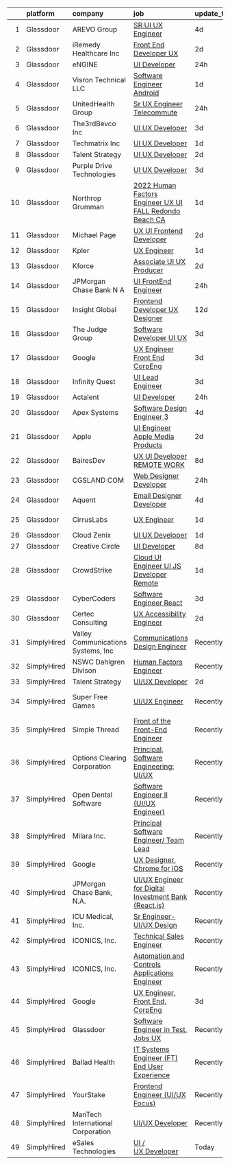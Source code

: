 

|    | platform    | company                            | job                                                                                                                                                                                                                                                                                                                                                                                                                                                                                                                                                                                                                                                                                                                                                                                                                                                                                                                                                                                                                                                                                                                                                                                                                                                                                                                                                                                                                                        | update_time   | location                  |
|---:|:------------|:-----------------------------------|:-------------------------------------------------------------------------------------------------------------------------------------------------------------------------------------------------------------------------------------------------------------------------------------------------------------------------------------------------------------------------------------------------------------------------------------------------------------------------------------------------------------------------------------------------------------------------------------------------------------------------------------------------------------------------------------------------------------------------------------------------------------------------------------------------------------------------------------------------------------------------------------------------------------------------------------------------------------------------------------------------------------------------------------------------------------------------------------------------------------------------------------------------------------------------------------------------------------------------------------------------------------------------------------------------------------------------------------------------------------------------------------------------------------------------------------------|:--------------|:--------------------------|
|  1 | Glassdoor   | AREVO Group                        | [SR UI UX Engineer](https://www.glassdoor.com/partner/jobListing.htm?pos=104&ao=1110586&s=58&guid=000001829b1f6d72a0b0bf35cdb1b71e&src=GD_JOB_AD&t=SR&vt=w&ea=1&cs=1_add36d3c&cb=1660459904762&jobListingId=1008062674165&cpc=9DC6E4D8324653EE&jrtk=3-0-1gadhurd8i6h5801-1gadhurdrimbf800-dd73ce6f97bbdb48--6NYlbfkN0BCLW45RZuRc772PykXY_iXs7CHdsEvuP3whbuRYvlLzUPBgski3_CRPHCklom68OsWX-rjKp8YrR6rF-kaj-ZVodPlqtSRu4o4vN6BSA5I0NsgyM3TFIVK9N9cO_NsvS_PGOyLzY85DAcY_JZqBSBAhUDcRwLnwhLzYdR121VwTval_DycPvlc6m9_lGwhn2JFKDDMzeST-Pbn8Z4m1uGXhH9b2x5O1K3F_Q2LaOiNkS57MzQp9dnOawbtg0LK8AFKmZjwszSjDjy35-UwCBB8HYijOuHwistM2PpA_GE8NRZKeOgw8CQromJeZlgDg-Sm_kLCffmoY71zyTFqfGUackobgs1LO49-wG-Mw_We2SgSADA8Xz94qcQ0Y-HV2AN44qTp7mmQaqudSNfY3bSAngbyPxr2aA4F4GX9p-sD02B3MyIPmKAhqJHWaeCvybcDHP9u4RuN9ufoENo_fAFPXBFOI4V3QqiAPk-78FXww0yE6lt0Ua4AeQSLVBrANFxQ7muelbeKcQ%3D%3D)                                                                                                                                                                                                                                                                                                                                                                                                                                                                                                                                                                   | 4d            | Remote                    |
|  2 | Glassdoor   | iRemedy Healthcare  Inc            | [Front End Developer   UX](https://www.glassdoor.com/partner/jobListing.htm?pos=102&ao=1110586&s=58&guid=000001829b1f6d72a0b0bf35cdb1b71e&src=GD_JOB_AD&t=SR&vt=w&ea=1&cs=1_8ba338fd&cb=1660459904762&jobListingId=1008067007615&cpc=8A48E7D5890B96AC&jrtk=3-0-1gadhurd8i6h5801-1gadhurdrimbf800-bdec17cbc4d6ddfe--6NYlbfkN0DfhRLDY5E7BVY3xhBTAobuSaZ3WR2SqAJ-w4NHeQGDZ7IzEziFaDSE8WhDFhHMRUyVlnkXfbctoYVNgyGIEW38ZFY_aJzYMkqHc1FLo3w1D7XkDQOSPA99ND1CpKtPVxrhU1X3u6DuVCpDk1Tp-gA82abvl1y-2DVaq_6kQXlsmIO-KImHZxuXbCGv8zBZSKgNZ86Lp412pThOlmAlg1ce2gumsIQod87OdmUJ6lwtOZnECFnLk6mYGaVCqq3kWztyOsXIaBcjlWwf9AmDF5BldXAB_6bzvkbNI3PRMyFztHHd-gtl9S0pAbXcn2HPHEaChNFPlLK5FWj-MQUtUnMp8QsBAvA8LksjnIGCXqirWLuAdsLYUC2GDP7ZjYfBc347zHcz5i_yDUBAc8B9US_pxkOhzwJBEpUJl1kCmykGcRcRsiUxjCmNAM0AJr0pJLl9bfKNAkmmA43xyV4m1Y08hkloyqT5sX1_Oo8ReKr3dn9f0gfGVi_LiEPOHqN1MeIknDG2T0iWlA%3D%3D)                                                                                                                                                                                                                                                                                                                                                                                                                                                                                                                                                            | 2d            | Stuart, FL                |
|  3 | Glassdoor   | eNGINE                             | [UI Developer](https://www.glassdoor.com/partner/jobListing.htm?pos=115&ao=1110586&s=58&guid=000001829b1f6d72a0b0bf35cdb1b71e&src=GD_JOB_AD&t=SR&vt=w&ea=1&cs=1_99d1f0d0&cb=1660459904764&jobListingId=1008069838438&cpc=3BA4CE39D5B5DEF5&jrtk=3-0-1gadhurd8i6h5801-1gadhurdrimbf800-89aab9cd47342a22--6NYlbfkN0CM72iPWblhTK_jhJfJxLWIuoC99VqbpyV49Itn1AUN08erutfB9QumlVijyDsesNA1hm4plMwNAWLRV1lXsHXBqmstFnBcqHun5e16v5JTWdAmv-cXcJM1dR0Do9oNZpR_zwQs0MMxzUvP969iuz55207_80uKoyFE5P0RXvjTbph5cpHcNo7ULcGU9KQF1jo0VTCrKV8VZNIA4xP3YomtN7m5YLC7wsYzY_-kqYOdvplFhb9tf6eLuYMoudVRmTUANe92PMaaCkT4Tvgvhq1GR8Me1Hxc56n3VD3ABL9msC67SpblPyRQ9NLnLGRPyxVtb9Q2uUcCZlA0VKuC5oaisQFDVzf3_dLGSh8pEZvH3WlQO96L4T4eppB16Xfpw7iw0xDC5jFO8Tym_K1rEi1Hvrrf-_MVFp5N_Re-JmW4DTjPTLMm0-WAKLD36Z_Joiw6ReqnOfwQaG1clAqWwu7ufPFQkFndVG1vLbJTuvgL6zhe5KWbWzzV1TY-I9obtkmbUMA4sSOWJyQ-0-SGJ21e)                                                                                                                                                                                                                                                                                                                                                                                                                                                                                                                                                                    | 24h           | Remote                    |
|  4 | Glassdoor   | Visron Technical LLC               | [Software Engineer   Android](https://www.glassdoor.com/partner/jobListing.htm?pos=109&ao=1110586&s=58&guid=000001829b1f6d72a0b0bf35cdb1b71e&src=GD_JOB_AD&t=SR&vt=w&ea=1&cs=1_050b453d&cb=1660459904763&jobListingId=1008068715432&cpc=E773D000C9BC26FA&jrtk=3-0-1gadhurd8i6h5801-1gadhurdrimbf800-af4007468fc66fef--6NYlbfkN0Az8Xa21yQutTy3z9jzJmWbFbWpWskvPKWDGVf3MK8TfodwN2rb4NImWsomyw4RteO3v3uevORei94PSFSTzGQXuq9zPNvJr9NFUfAG4pnGjUe83UvG_4dGOJfmSjaEl4n9uvp_oIbDjzWLArNWqZTgMY9Br1zJq48zFH2bwYWoWWrg3DfsB_IGK515rDFyjDm_CWMJjY2V5DamSm_EqtWYmR340H2xIOHMUrWp-PRQWlYKwdcn_mmmKYFXXnwih5V87ccn8eCgosCeAkDpeBOP8uFu_hWzVpIUvSpuhtm8UpP3ioIWuW6zpZ4pjqBlGHRiyB-xtDgSdddhjvUuzuBQAgG0GUWtaavh0KDx_PKBuXo1a41Lmyo3TR-nBxfmW47RSyJ50Q5KphLDcqq09O8qkIbbsbPrqGvjShHzpwMUj3h1BLekA44_b_s5yysJUeveoFmo1Qz8JVWdPvpKeXglh5-HDE5farmy2YyEJFE9rPVunFKFz5cHAePqx9m0XM8we5ZLfWzy4cu-IY7cl2vY)                                                                                                                                                                                                                                                                                                                                                                                                                                                                                                                                                     | 1d            | Remote                    |
|  5 | Glassdoor   | UnitedHealth Group                 | [Sr  UX Engineer   Telecommute](https://www.glassdoor.com/partner/jobListing.htm?pos=108&ao=1110586&s=58&guid=000001829b1f6d72a0b0bf35cdb1b71e&src=GD_JOB_AD&t=SR&vt=w&cs=1_d7d667e6&cb=1660459904763&jobListingId=1008069662798&cpc=F4EED0218A761C36&jrtk=3-0-1gadhurd8i6h5801-1gadhurdrimbf800-5ff43dc27f57db4f--6NYlbfkN0C8O9VKdOj_1Zh75e9_CvYhSsWVxS1Pvi5WUWhsf4w7FOycHcR50Ta-CQORLM6vDVcxQ-E5Iscd6sBy6DKlK5hnzxKtjVj9fEZXPzyleSdxU_hpKFonF9IO1F7iX27Sbrq5Db0GL3Ve5j9tAr69LzHUrN0P6SwE4vnnZdZgPvmvzi5KuP__0gIYkA1iffW1G1MShJ1_zKasrLbVZuhcPu5Y4VWE-pj8-tkMuyO_dAVCBxuiDCJCtlpfEsULQ6qRqCyCC6iXCEX-IrMqPrc0F-K2qSPggRm_QEoBWTWbcnoelTj7qm20aUDc9cuTh8Wcul0-KFVlp3fsIbu6J7fadQjltHVvVJKwZhniNFPAUjXezc6Xz5on4wmUVj8UjT08W4p3DxF2yVVOo3cKeP74mLVAzl1S3Dgb-BFhLrbjWmv-oCvz6AxqIyc5GoNCI12cAZY%3D)                                                                                                                                                                                                                                                                                                                                                                                                                                                                                                                                                                                                                                          | 24h           | Plymouth, MN              |
|  6 | Glassdoor   | The3rdBevco Inc                    | [UI UX Developer](https://www.glassdoor.com/partner/jobListing.htm?pos=101&ao=1110586&s=58&guid=000001829b1f6d72a0b0bf35cdb1b71e&src=GD_JOB_AD&t=SR&vt=w&ea=1&cs=1_4ed5ea84&cb=1660459904762&jobListingId=1008065627625&cpc=8F946C24CF1A525E&jrtk=3-0-1gadhurd8i6h5801-1gadhurdrimbf800-7915f1d39e4f5f3d--6NYlbfkN0CNayYzF1mBaI40OgT78t3Q2d9IxlwDzhsYR4HK7epYUURqj7ThGxAT_ctRl-ZOHMDieaJAa0HVJbx_7iDIYx9DoDXaoHoffL_WqLT5l-wQ0hMFZsv6RPBB_FQH-2woN3vPR0fcI2bVYfepGta1WgXwxSxnF-axLFM6o4anxlCR3N_4_ksFxWp140N8S9M1QgvecHEpAg3H8sj_IuxbqiPxmea0ooCPOHNmbY9n7PfmKcsHNjjxIjx5XNZax6ldKJAVfINXC0q9_V62HSTJyDTybXlASwAMG3JJF1pXGsKVOTgQ_5NDrf7eAvnMB-4J7dhCG0NGuv0aI4XxPrbJjOZ5qhbUP5q5v2KZ3KBUsIWG7DxSk5QC9HmLov4mpk7F_B2MOyrGUi8XLImJN0lEUP1Cfl3P3mph-S__Rf0mXwSY_zPEx03FZyhYqnum-KtaXqz6O64WRCdAg51VbqyLCddVbIeIqOy_0EQq2YBN66mWNRz_E4jAKwdIq1hcvI4B9HCIATtWqvA88A%3D%3D)                                                                                                                                                                                                                                                                                                                                                                                                                                                                                                                                                                     | 3d            | Ronkonkoma, NY            |
|  7 | Glassdoor   | Techmatrix Inc                     | [UI UX Developer](https://www.glassdoor.com/partner/jobListing.htm?pos=111&ao=1110586&s=58&guid=000001829b1f6d72a0b0bf35cdb1b71e&src=GD_JOB_AD&t=SR&vt=w&ea=1&cs=1_764515f8&cb=1660459904763&jobListingId=1008068778375&cpc=AC285F3A3ECA6BB0&jrtk=3-0-1gadhurd8i6h5801-1gadhurdrimbf800-d52de7f2656fefff--6NYlbfkN0CGFPBiV6BPU3R9Q4bvSgVn3-vD6sh5AeOCgyZgwpVxzqd6xWhPFLYbPwV8xd92GTohu7BQwyAhdgSfp5JTgyjIcLHs-UaWoxJaB85GAOBFE9IaXP-rQzkXgjO9SXBaAbfvPRBKTi2iQD0TR_hUZ2mr9kJMzJqmSA4-I1SRXdROxRl2Xri2CyQNK7cJkxfLcbS6_vDPJ37xPWbT1s19XT9RPfVyuGO3TB4IMqYPLx06j1-2O9F6n2TKTSpZiP3-wRI3NxM6DtomOx83wRGxt_LA_uje9kw1kym1BxMQKMV1dzIaJx3DxV0ZT8K92BkE9-V8ZH_qt2BcxL6SfCmSS1MGmdUDR-kg3cuDk7dJRRKnAzz8pRRlrj-9ZbFzycYXdu8vgwes7QhKE1c6g-zhpSvt8bipLvu5bQn9Ct0dEajqXAWRMKsoU2ALRfN0ltr7wNAxxns8XtGRKKeITszNayB8OtV91_9NgJxLPaQ4SlMuMemiRqVeQWqg)                                                                                                                                                                                                                                                                                                                                                                                                                                                                                                                                                                                                 | 1d            | Newark, CA                |
|  8 | Glassdoor   | Talent Strategy                    | [UI UX Developer](https://www.glassdoor.com/partner/jobListing.htm?pos=110&ao=1110586&s=58&guid=000001829b1f6d72a0b0bf35cdb1b71e&src=GD_JOB_AD&t=SR&vt=w&ea=1&cs=1_688e2967&cb=1660459904763&jobListingId=1008066990400&cpc=F41FEAB56D215062&jrtk=3-0-1gadhurd8i6h5801-1gadhurdrimbf800-60666562be921bc0--6NYlbfkN0BCOpYIKuumQ_Uy_OYh0Ev10okaePikfGeAKZFFiMuRZNLpHNDwBhCvi_VjQy00AxeaGvLaF_GMJwQcZP4ChOOTP5jIzpZPKuWGs3vEXNOpakPRNLj96wGqFforKETBIb6x4_54nn5WmbJsef5ZGY8SlqusJWVVjwVmJrswhfFdB-umxCm208b-2wwNuLEKVaeWbvXiXnX3DaO2g05DKpMZNq3O81iuUTpaWXRI2u_mvPF70E4mmyuy3PZ-em3CyuIUEXk2PqkWGAkCAmUU9hSkeiEcpbIOFihyMhoo_u4uwLKhuQ_HT8p3O6PZhlLl147vjIyYibv5dBzy-mgl84kPe79E8njZMg7jApi3Kl8JR8dgJPKM6ayvHBWv_BuCuFZOacGMoWvCg86xJnmPx-Rv-xLHxbEr6HtzCO_qdAyHNQEagf1rPMZN33ke72mXXqLPOGxjO7hxvlJE6uep5Zxbeq2JdU-id_tufLnkmrvPL8BpjwzyBPW5TLeJc1cF9rHdO53EKPG8Z_Os47xj1DnMhEtzvw-OrCg%3D)                                                                                                                                                                                                                                                                                                                                                                                                                                                                                                                                                   | 2d            | Columbus, IN              |
|  9 | Glassdoor   | Purple Drive Technologies          | [UI UX Developer](https://www.glassdoor.com/partner/jobListing.htm?pos=127&ao=1136043&s=58&guid=000001829b1f6d72a0b0bf35cdb1b71e&src=GD_JOB_AD&t=SR&vt=w&ea=1&cs=1_1ee761cc&cb=1660459904765&jobListingId=1008065137721&jrtk=3-0-1gadhurd8i6h5801-1gadhurdrimbf800-dc0bf843a196c61a-)                                                                                                                                                                                                                                                                                                                                                                                                                                                                                                                                                                                                                                                                                                                                                                                                                                                                                                                                                                                                                                                                                                                                                      | 3d            | Texas City, TX            |
| 10 | Glassdoor   | Northrop Grumman                   | [2022 Human Factors Engineer  UX UI    FALL   Redondo Beach  CA](https://www.glassdoor.com/partner/jobListing.htm?pos=103&ao=1110586&s=58&guid=000001829b1f6d72a0b0bf35cdb1b71e&src=GD_JOB_AD&t=SR&vt=w&cs=1_3bac41c3&cb=1660459904761&jobListingId=1008068169758&cpc=155EB9D5185558AF&jrtk=3-0-1gadhurd8i6h5801-1gadhurdrimbf800-0e4ba31e152dc1dd--6NYlbfkN0DPf8Tf_oakpB62WadId2dzQiWExtALTi0lpCM--zHBL1trAzPQuAwgzTcxgh9ia93BtOsl55d2x8BPFo1O4fsohdtJ21Khji8b3ncY5BokjK7q6tBj93Cu25SjCv-m6u3iky_JkTOjZ0oQJq-trpxpiIRmsPqfVGkxHNdn72PjL1h-8umylBk5Q2bSQmX3JC3KSnAxphsBQtXIeo7ZRBbW2w9VXy1qGZC773XTs7nV6IZq63jE4Y-7jZ2LDhXPXT4uGJ-MQWI_Q1o5Ys4e3jOD8W5UX1pXr0essO0aVtu58DnEr8aBAMAMYzqAhv9feLCIHC9cqzhoND1GAn1jdNqZS93m3qOpev3Zag1cr1RwWEBtlmFtNyvLFohUPGvoAwtZTLlgCuv-UX_0Q_xWhNYxksH91nJb3wnfASGGg-ZRIOSHXQOJznSjR4SdJXZs-wubhW3yVYzmaOJeLs6hqYfm7xvAndGQyaOzDOVvOjZascWAOZEa4maaall9wZE2gKuAFPGNbwi43031-tzLI6K2fsO6JlfeIU_IUXIkG9QTBGpuqZ_DaZhpm_rM0SmZ3nKTTsjFcZMTdCOnpA25Wb6EAJJi6qu3OmA1fkXza7fby_-cP8qa9-TdQDyzlBS4yariwzVUCLo_lriT-wp7HZrVyhISY6JeYBzH7OPxFaJgpHbs4l-s3Sb1Bk_60ZZ1bb17wuEJIiBkpLYYrXsae3ylPuZDv_0I8V_Q--Z36s6bBsTJVYpJD3hmhfyrY6KdJWswVM9SUW9mD4TLfKs8GcLP8KkGxMiXs4LgTzpWGGqNoNLNqsMkYFGDwfFp0oTlxc8PF5uBap4UJGoM1uq820ARTl1RlfYy703MVqCSEz-j00y1cQd8CLCOePudZBRWvdKoRghZYR4Z-XyPfZER5xJywDSi56eKTT9S_7GGhZdJ2J57DH6krhTO)                                                                                       | 1d            | Manhattan Beach, CA       |
| 11 | Glassdoor   | Michael Page                       | [UX UI Frontend Developer](https://www.glassdoor.com/partner/jobListing.htm?pos=116&ao=1110586&s=58&guid=000001829b1f6d72a0b0bf35cdb1b71e&src=GD_JOB_AD&t=SR&vt=w&cs=1_a920fa3b&cb=1660459904764&jobListingId=1008067000621&cpc=6FC5BA77C9A4CD78&jrtk=3-0-1gadhurd8i6h5801-1gadhurdrimbf800-dd1938e1f7d65b1f--6NYlbfkN0BR3ykMnr3Vw97HK5IC0i9Uo32NXohanwqRY-CI8z69bl4xOa6Yve6w6NlWd53uNOeQtifWbz2PBJ6N2ZaQtQs659xh4_sjdEb_p27rtKsgRqpjIajvWFEXT4NOoZbi_83dlRST34I-7rexrxoA90CoVuTUIWYC_dUcj2Hyhr99RPUPme3wYUqG63yT6cdZAw7i6cBB-sIX60aoYnfcF_8l0plm_s5A9_G-rC8eU35pUi-_8AVwBe8muKvbuY66CkboFch-Qp3B2lhn7V1GWk_eI5m4UxQjxJQzI7yW4YOT-eW2vXTi4kK3tKbnc3I_0QXKSSNiXExhCIwwfkAzOMZVMHTghZNEOwZqg7EfNb8smzKVa_LD-p83RcF4UBTlTLOCj90MaAFQX4DnHSs_WbtbHBPW0Hs0zVx3itvCZx__vjuA0OhbOH4W4UeIJY7Hx1WnpsgiIsiKgJmqMByB2-0FMW3ikAiFTFl2yfGr4bGZ2D1yG7gL896IWKwasglxUKR038WKAnsSG6qW2RprPCyg968Lqg5bK9EI4HkzoCU5IyeatF6Ju25gZ-d_EGbZOQTZfpihWxd7mA9g9lzQNhicfp3VC-HTheTotWgLsp22Hr9B0VT9EFZvRkVrrb0H7kIM7GKusxD12d13Cq8soe-ebcLWGsXivdxxmLlgfHTv7NEZAiri66UnK44fvjoI1aictE_PISLxnKsRWyoszGNH_ZqYI_iOrqjhkS9d50wZLRc9RaNfCpa4WoVUPR3qAHC5n-920YIgabzSrscabmSqKnIPnNrmYdRgOOJnvW7SAP1eXuyvLDPsnJ4qbOlWjkLT3hwXv75Yx8h0g-enFRDtzCaTcm6r6elLf4_HxQTfzbKFoPJC9fKIpiJ6_JB9kwu95peFOYL9rAu2HUwTU0fnUJOvwK5XgRjZnRzNTvRyoRX9BzJOCwwly7FoHAi_FYro-gpi8gWitb0rABzFBDYb0siENn435Cba7xs2z5BxRcAtMnIoUI3VcMpcBIFSzZS6B3KdL9kd1KV8rNglRq4UdYApHqVaH6hwycDNdH0wLA%3D%3D) | 2d            | Jersey City, NJ           |
| 12 | Glassdoor   | Kpler                              | [UX Engineer](https://www.glassdoor.com/partner/jobListing.htm?pos=124&ao=1136043&s=58&guid=000001829b1f6d72a0b0bf35cdb1b71e&src=GD_JOB_AD&t=SR&vt=w&cs=1_b286c5b1&cb=1660459904765&jobListingId=1008068251832&jrtk=3-0-1gadhurd8i6h5801-1gadhurdrimbf800-940b9386695e1de5-)                                                                                                                                                                                                                                                                                                                                                                                                                                                                                                                                                                                                                                                                                                                                                                                                                                                                                                                                                                                                                                                                                                                                                               | 1d            | Houston, TX               |
| 13 | Glassdoor   | Kforce                             | [Associate UI UX Producer](https://www.glassdoor.com/partner/jobListing.htm?pos=119&ao=1110586&s=58&guid=000001829b1f6d72a0b0bf35cdb1b71e&src=GD_JOB_AD&t=SR&vt=w&cs=1_cbc18902&cb=1660459904764&jobListingId=1008067190483&cpc=654405A9B1E0A9F5&jrtk=3-0-1gadhurd8i6h5801-1gadhurdrimbf800-b4ee8fc9943c272d--6NYlbfkN0C5IatSLh_Ak1q39eQQoPIxD737RW9NeiYGvIRXkrLjEBkC4LI6KweFF782jL1xjzChScgeSMQmItRBrCORtgITFXLnUzwtfPCiThojQEZKQwopmp_1zpboNoZ7xHXG5Xe-W2AAwLDFG4FFZsrO2t2EL_SHpMS5F5W7Y1kQrG6jpKsM02LIW-cIbbTOH_IzW00Uk8VsTVnFo5XY5tJS3B_iIj9K5t9SUvn0pCGZuRPg66Elbiyv6Uhbcjx2pZFxQfJneJuzCwKOIm7NboPyeq5IgbpVFyuMUWtDZXDugqnjJ-8xodQ7jwsUhmG4xyfVtvpJfFEvp9wignAllVeYp_EAkzPtKS924jSb930nBWskWvwrnLiIOwZT-vsYkwZ1mTnMea0QcLqTlsGP2k6-QOsn0LpJjP5U74cOFJ1kM1FlbAyO8_ZGaYxAJdwwRJ251ajHTbJEZ2lt94uv84pZrkAcdkPsxGLMAIDGv8gF387rXXFsk-Mn0XtktJHe-ZF337Z6c0__gSZyyTCo9o7SNfDSTfZwTV2ykZWNbD2SasDzdEG_wbWLVc2TtLD-fFWIjIMnIanHyFmkc1lPqF3N-b0h0ox-VCtwZ0Y%3D)                                                                                                                                                                                                                                                                                                                                                                                                                                                                               | 2d            | Redmond, WA               |
| 14 | Glassdoor   | JPMorgan Chase Bank  N A           | [UI FrontEnd Engineer](https://www.glassdoor.com/partner/jobListing.htm?pos=122&ao=1136043&s=58&guid=000001829b1f6d72a0b0bf35cdb1b71e&src=GD_JOB_AD&t=SR&vt=w&cs=1_39c00f9b&cb=1660459904765&jobListingId=1008069502210&jrtk=3-0-1gadhurd8i6h5801-1gadhurdrimbf800-eed1e7fc4bff3e2d-)                                                                                                                                                                                                                                                                                                                                                                                                                                                                                                                                                                                                                                                                                                                                                                                                                                                                                                                                                                                                                                                                                                                                                      | 24h           | Plano, TX                 |
| 15 | Glassdoor   | Insight Global                     | [Frontend Developer UX Designer](https://www.glassdoor.com/partner/jobListing.htm?pos=118&ao=1110586&s=58&guid=000001829b1f6d72a0b0bf35cdb1b71e&src=GD_JOB_AD&t=SR&vt=w&ea=1&cs=1_c17cd83c&cb=1660459904764&jobListingId=1008044834172&cpc=334ABAF5D42DC775&jrtk=3-0-1gadhurd8i6h5801-1gadhurdrimbf800-caf1e31ca24fd80c--6NYlbfkN0BKkHZu3wF05EeDimN_p6sYpKCMArvwa95YdH7UpkaBCkTAlOdu2lVgZ5yts_CGftjA7V8usHoLKe6etciQs-kOFBx6to-vOscv_JlQN1XBEUO69CSI8otlYZ0EISoqTT21zdpfWzADrUUg5TqPX8DUNM9oLXPWW1sxCS57MgSCHqsXlHKUcvsMrQkNq7urZSRaW49N_MWr8vvelVEFd9YcREEZ6jF3hvTIEeLfm2R28zjpjMgLjBzpMUtDfwvXCn2c_vJmfZGzFkRmCKdCO5aw4mz_hGZSiDSCHzNUq3aRlcbvESenjfJ5R0B-FMJ-KGc14P7TNzFCCBxzN6EfZiIjhzumGLM63ZUwXsJqYU-kfSsC_lWpcVtiAyyOpUhor-fJjizIyI50YcjXI3u61q9KSmnPOuO1FWbsjufLBA_nw_8lbHWlnFmmYu-TkuDDMFbLOviMaISeo7BksFCKzuxh95Uk7nk4Cuqm2INBdLTbshFxuVX80FqtWLLSagh6NyDMnKuj5HPHNOCT6iDMEsKN)                                                                                                                                                                                                                                                                                                                                                                                                                                                                                                                                                  | 12d           | Laurel, MD                |
| 16 | Glassdoor   | The Judge Group                    | [Software Developer  UI UX](https://www.glassdoor.com/partner/jobListing.htm?pos=106&ao=1110586&s=58&guid=000001829b1f6d72a0b0bf35cdb1b71e&src=GD_JOB_AD&t=SR&vt=w&cs=1_3f5bbe3f&cb=1660459904762&jobListingId=1008065256554&cpc=92BEE8AC7E71C1CB&jrtk=3-0-1gadhurd8i6h5801-1gadhurdrimbf800-532b99916a86dccb--6NYlbfkN0AEfvaTCbEyT-QU0mB1I0G9RQ6RLW6MmY4ibAKfSb27DkVWgLbvCGilYWmviU5BJjxlOnx8fPPKyAZPVSX7eeTy_vhwLDQby_jq_Z68zDXGgaNUnQwbE3WgYg2LyNKDzxd3AaqnU22-kO1ZSH-G8LUSSERoeK1AUGUHBr5J4j8R-PMoX5f2S6Pvosh5N9duahdUrGEaOaPVFggv1RiQlfDBemA_s36Ow4aTKsrb1TE8m6UC82KGUtq37dlnF4BzhmHA3wIXNRb7an2NbjViuljP3ybfnZ3iIBJurNrRD7rfyg71lLtmEnB0fobwOMBqIpR2DOBNk-Thlsi7W8DWdLV95ZILsT1SN95MpkIhVe-s3kS2dazwwrMJn41XNaorPj3gNth558H3y-nKKIM5I-Nlf2dM7N_1j6VJgPb-udHDOiIhaPv0dyxvFAFTykc0sloFleZ0PMTKp3BESeHUe_gzd8efzPw3h-0YIC_jIb03w_QXC1jB75DOGrDnB0jIdAPM-E0BpCtcu-u8kghHIamMukD3ZKphQ1eRYIhWSf8YHsEK3Bx73vK3XDUs8B40FfWx57d6NRnX5fepDCXqQdaS)                                                                                                                                                                                                                                                                                                                                                                                                                                                                                            | 3d            | Frederick, MD             |
| 17 | Glassdoor   | Google                             | [UX Engineer  Front End  CorpEng](https://www.glassdoor.com/partner/jobListing.htm?pos=128&ao=1136043&s=58&guid=000001829b1f6d72a0b0bf35cdb1b71e&src=GD_JOB_AD&t=SR&vt=w&cs=1_526fe02b&cb=1660459904765&jobListingId=1008065490397&jrtk=3-0-1gadhurd8i6h5801-1gadhurdrimbf800-1a64523ef4905fbd-)                                                                                                                                                                                                                                                                                                                                                                                                                                                                                                                                                                                                                                                                                                                                                                                                                                                                                                                                                                                                                                                                                                                                           | 3d            | Austin, TX                |
| 18 | Glassdoor   | Infinity Quest                     | [UI Lead Engineer](https://www.glassdoor.com/partner/jobListing.htm?pos=126&ao=1136043&s=58&guid=000001829b1f6d72a0b0bf35cdb1b71e&src=GD_JOB_AD&t=SR&vt=w&ea=1&cs=1_af2ecf3f&cb=1660459904765&jobListingId=1008065144534&jrtk=3-0-1gadhurd8i6h5801-1gadhurdrimbf800-93f384db00ad5098-)                                                                                                                                                                                                                                                                                                                                                                                                                                                                                                                                                                                                                                                                                                                                                                                                                                                                                                                                                                                                                                                                                                                                                     | 3d            | Remote                    |
| 19 | Glassdoor   | Actalent                           | [UI Developer](https://www.glassdoor.com/partner/jobListing.htm?pos=120&ao=1110586&s=58&guid=000001829b1f6d72a0b0bf35cdb1b71e&src=GD_JOB_AD&t=SR&vt=w&ea=1&cs=1_f76aebd6&cb=1660459904765&jobListingId=1008070060302&cpc=C4A69CCDBB3B9599&jrtk=3-0-1gadhurd8i6h5801-1gadhurdrimbf800-77d13491bd7621a4--6NYlbfkN0ChYVx_I3yfZ_JDY3EFoivtqvi_stwnZ_kRt8Dowt_l_d1ydueao4NE-oUleRJ4yhilnuUh6qm7RzqdLwy2PezxMpifb_slD2PI1MK7BYC7z5fCXYr3bXblaFGFXI7eOIvGwUW9Av7rJjBMqs1P2E-Zzq5hkppPejJoIRA2xEm3upTndzgVXuTwzAHyKVhDqE7a-9wGrX-2Mns2fLRBrdsmFhFKHvCJz6byC3Z_YSY-hj-0U8tazbHHIDLTHhSeZlxnuD-G4uwiwAhVlKbxQhYl250FkHhLvg0yg5K9ylw8fmAkz04kNGojGpVG3yC9zIiOJkQ363WWVYXHYWqpxqq9-544eTMjTUxAQn3WIPWFvkBI6Ba6XQa8SqP6vlnzJbJe5kYxf6vEqChX0uFN6T41HbK5pfHFDWz_4CNE9GUV4ZErKdOnzEkgjjsiCfx4NSagUBvU8d-mtb9xTy49hH3_WmCLK1r312KUMUYZBpfsOucMhS2DfKiadfnGE8FEeMFLhP7g7tSjfCstKmI7aXywSia7LuzhXSmaXs_nLwVISEfqECzr22dK2dV5k3JK5BX2wXXTKYcoNBuFjBvHF-rigrVvWVza_s3rUBsE75eL71rAir2YMuT4O3wgc98HbfpMqw0M0R--woUFkL_3CarPV6e2VXWBtj-GXlOVkE0vhEi9s2Dhs310465GUw24BoCr-RCZY0MBBfU4Gan1J97Gl2k_HYDFcZRTEbso_ZTu31uFlzlfcNHmbvDU2mImu7ans5eBql2Vwwm-s0uyIP4ObkbXjdO50gso1RNcABBT02a3IFnikdE4IW6lOpUUJwoqTFNlRLbY61x_LzRMI_GG5YxUAOuw3F3O7ywskyeu301HaKXVoYqiA8l1Rb7pijM63YSI_l9X4znTraeUdWCtWTEPo6XVee7u1Jad_zxJBHuREeXss5KNkbF1L81YVGPR4F2beYTw8l5WmJpqKvbn5jG6Fvo7jTC0-vd1Xg1L3g%3D%3D)                                                                        | 24h           | Durham, NC                |
| 20 | Glassdoor   | Apex Systems                       | [Software Design Engineer 3](https://www.glassdoor.com/partner/jobListing.htm?pos=121&ao=1110586&s=58&guid=000001829b1f6d72a0b0bf35cdb1b71e&src=GD_JOB_AD&t=SR&vt=w&cs=1_46f5f1fe&cb=1660459904764&jobListingId=1008063562361&cpc=3BA4CE39D5B5DEF5&jrtk=3-0-1gadhurd8i6h5801-1gadhurdrimbf800-34df9a157464af9a--6NYlbfkN0DqWjE27Bj7wQp7zwejGyju2OyxUuq4SEucXSyN07WCWejYvQmJsgF2DYF8Y-TYieAuKqzp-QkT_upM8IpYfCT9gL306EKzqCVGfsPMRLmMrjCvf4I6om3E52jsb1cF63RjAC0lGl-mFXBem4kBIY74w-yIlEqPuQzLjvJU0mXp9ai9heWbi6tbr19KM20VqWT_xEcOcWNqwnLyaw1Mhcwd7qJN1jdYo3vNhy04VvGHc7n0xUwwovkzU8nJEio7z7F7WCXVM7JCqDSaSBvlvK3hkHK2mWdaCz4j5acP2NNw6dt0JtrRvIrbYmevpdHHZQakpgFQZfjR1qUkKCsn7pKjE0iwHodZGVsAVFmfybz-_v3qibUcwaChoBfAAOCx_cB1VZuM5_MHPf52E-275AGIdQI1UiADK9DtfGdx1dprufW9rMVkfZpVzU65ihGMcON4gSGJqal4gM9iCdn_dTobYDZ0TOoWlGsBl9o6aYRVq5IJaqRx2GSUMc24oEBtnzb23B8j-8SJKpFT2oI11xt0P0CjNvgJ7KjSAwah1TLs-fSdZPBwwuIovr_OPqz8qE6hj1foLT5krDXAwrqIX48QSnI44C-6DEzzkcQ7b7u7LitoaQpw3YM9EK9dZj9okSY%3D)                                                                                                                                                                                                                                                                                                                                                                                                                                             | 4d            | Redmond, WA               |
| 21 | Glassdoor   | Apple                              | [UI Engineer   Apple Media Products](https://www.glassdoor.com/partner/jobListing.htm?pos=107&ao=1110586&s=58&guid=000001829b1f6d72a0b0bf35cdb1b71e&src=GD_JOB_AD&t=SR&vt=w&cs=1_edf24f61&cb=1660459904763&jobListingId=1008066606096&cpc=8795CF9063CD573D&jrtk=3-0-1gadhurd8i6h5801-1gadhurdrimbf800-6220f7a566271d4a--6NYlbfkN0BvKrLyj5gPmtZO9T8euul8TCxuuKNOtzRJOomxnwSEodTz2Bc-sPZlFpP0h5lDivpKXzcROfngb_WEy2zhvJsyp0anfc-_wo8CMhKKJA5fi7RgHMln8VRqukxvqmwbP3_2jSrQtPnHFGoKPRvNPfQtVfAzrywtzs5S3fKyglxKHxZLgVpo8IEFaZUeCe3H-l82FXVwz8rENBYL-MYT3z14--3PFLyTsoCepZTTLSMq9u_Gn5sJiDV9Cr7kkSGwzQUttryng34G6n-TzvSL_QwXZFHR7Nve1Y5DDDN_tZqcXsdDbMT0HGyV7RQY_zlnmB6yqBhQYCy0AQw7DQYZ2wHh05nXDIbD73lK8TMi1IEqCW3cuuKzYayElpZQWIa-0IA0etHHH_OS7cn2bX8KVFhQ3Kk1guAP8h9KXHCBYk87xdas8gqHqYZ3JFqiRPKcPtvgjiHeECSRf3FxpNQevfVcGxd7B8hllTST-VjPy48aFXeD74iIYUh2BtJwqPK58pyuKf24gvbpTCaYivZjVR7oyWvkgKH8KwaS-lMrUe3AIsytQXxi_Hb5yGfeEiNz_xlq-soOxh11TvIAN8ICSzJmWmbLsl4MF3j718D-UVqcJ8xE83NIuZ8hjuIRa6_16wa8XqtTnHYaIsPW4gFcXBqaT3iCNX6-v8aUAr8xAf20xTFzLMA3ZnNINbiiQ1-Qlusb_JnnEB2N2-frjmSQBsegKn4e6Lspe5DR42kp0DjwfuQDakCne3v3BVcI_cax1xQJKpzNjy8e2PtHUMvPQDlO-lR-dAd9h__Vpc5xtnA78JxjjpXY4YDzUkavYkTmqjsIvqHl6vLogLZ533x-Nk3ZvE_FE3cX7GqoT7uOX2ydAMgJvNLmweK0bU9xhOqEwJmhf-oQziFBR9a1bpwpgwMe4_ndwP36xmNZUi7qK5C5k6tBzxtp2Xz8K_uiyGrLAPQ-p6JDDFn0Q9E4HC5lMKvA)                                                                                   | 2d            | New York, NY              |
| 22 | Glassdoor   | BairesDev                          | [UX UI Developer   REMOTE WORK](https://www.glassdoor.com/partner/jobListing.htm?pos=112&ao=1110586&s=58&guid=000001829b1f6d72a0b0bf35cdb1b71e&src=GD_JOB_AD&t=SR&vt=w&cs=1_97fafb5c&cb=1660459904763&jobListingId=1008055110724&cpc=2CAED5C921A5F994&jrtk=3-0-1gadhurd8i6h5801-1gadhurdrimbf800-fb27b9a745795cf6--6NYlbfkN0BfEGkshao4EhrCCf7LYqKO8VNtf9vkQrewuI3DmTR_-G3zJxSBeo1ORWaJUaUR2cKDB-NicWU-XT8Xme3hKz_sBbJuj6LEQD3SmwRxPk7925aM9hwvpQtYkg6Ou_Yll86XDIi2V1CjsifUtmfwZmueywpFMB6wwFThf9p0imHyltS34x3aGOFkWvXGxdiXxuYLR8cC9p2kDammdOcWgi666rqO2pYtPQKN4k6BeHNjNA44H-eeFCUptiRpPERzJecO34kPd4lMvHgw82edDbELY9iuO8lQmbFOdEwk-Vkb2uDYtOHTXb4UNsTWk2HZ0Uv7sK5ARCeSM9_uRVvhDQdG8VpSG8Rq_nPiG1qXHQr1qLaePkhiXbqQvzWEx0TWAKvOg8c-ZILBxZKWjnzIggYz_hJ1B8B_EwTh6P7WTPH2qDb5-s7I5XMlP1o1Uf2wFFTlfyqAhQQqdx16bJo4ZXafEiip4rEVKE9cPbJLfI_0bgYtzzQ1-S-T87Nkx7wCwR0jMCSslAjTUO3k4vsk8EUGWEv_12FJBGPstpDhWeKL1nY0_3W-yuzPwmAEFqBFns0CXMixsfvoiA%3D%3D)                                                                                                                                                                                                                                                                                                                                                                                                                                                                                            | 8d            | Los Angeles, CA           |
| 23 | Glassdoor   | CGSLAND COM                        | [Web Designer Developer](https://www.glassdoor.com/partner/jobListing.htm?pos=105&ao=1110586&s=58&guid=000001829b1f6d72a0b0bf35cdb1b71e&src=GD_JOB_AD&t=SR&vt=w&ea=1&cs=1_7ea5a43c&cb=1660459904762&jobListingId=1008069997383&cpc=21001CD36CB5FE0E&jrtk=3-0-1gadhurd8i6h5801-1gadhurdrimbf800-1eb7c62a6dd77b1c--6NYlbfkN0Bo_CM2a8GgFIiw_-9fb5ug3xmG_MFCzpxBl7ntROtVZY8vaamdbhFsCHF652wRWqSxz3P1U2AKrA8wBLfY27R5xMW-gJno2M4uCrk4p24w8j4881HKVtN9cbt7VbXrczDjCDbGrf_oTgx06sf2nKVTm_r5gGqPqxpkOOPb4djUwgpLDK3YJv9oZ8dezDMXcNUVmn3GIEFNr_5tTZyOMx759zRcXn1BSrWcJE6b6CG0y78YSBiGlgzEYXB5Ri9QB2iw1jKGMiSodKe5ATSktcKPYw4Tky1C6iOUOVx9c1HJQerfQKSmN-0_t2YVLbC5YFbzywOPx_i0L9GYtJ2dWU_7JGRzQJ23yjuvNmPtJPHGYBO67Oy8pJAwxWj3mghpS7YGBWkJgiLg1-HQN-vAYTDAgBu9STPJs0R4N5lFkg-HhG8ypKBWJSfpyC4Ss1gaWUOqjAOiUcyu7W2zcL78I1sprNHVFNtL67V-x-8TUr3ZKrFPW8nH3Jap7mpd2g72AdJm1crIUCA02Q%3D%3D)                                                                                                                                                                                                                                                                                                                                                                                                                                                                                                                                                              | 24h           | Los Angeles, CA           |
| 24 | Glassdoor   | Aquent                             | [Email Designer   Developer](https://www.glassdoor.com/partner/jobListing.htm?pos=114&ao=1110586&s=58&guid=000001829b1f6d72a0b0bf35cdb1b71e&src=GD_JOB_AD&t=SR&vt=w&cs=1_f36037fc&cb=1660459904764&jobListingId=1008063506203&cpc=56C4EA4A1A191A49&jrtk=3-0-1gadhurd8i6h5801-1gadhurdrimbf800-81f66ac0617ac308--6NYlbfkN0DMrcEu7yrtATojKJA7cEzGQ3FdRGWLh0CZQInL4ECGI9gD0Wolx9R2v-Aex0-GK07CFRXuAyVUqqDdWqgnAY3f8fv_frR8awgIXiu3YXjZJb5Frrci7jPiqg__1ogudDJ5yzLZW31j0btrCAm0bBUqxkfuA6zQI6q7AH0oojmb_H5h952cVTJ79cmZ-VIK3QGE99tyOU7oVc2oYjfuKJpKTyqBkVvr5sB6IMgUtq87lcrt93jWOPlyt067xWUsd_03VP4MjUyJnyh6IeepNMQySPF4x7bvQknRhRiSw3_hUZ2Y8c7VJY9sGBhiqRZvpQsoO5Tfj7jwFrPhCKxAzmC4m6kE_IJ8z4lqN7-1Z0f0De1PyBfILyq2HEZSt5FLZHsGBlcaySPoipYXgBcoZ5y_bOE44oykZ9OfuD0Oi93eS8ydV0v46e9BXBCNmFX62lSJVXsAOA_o3w%3D%3D)                                                                                                                                                                                                                                                                                                                                                                                                                                                                                                                                                                                                                               | 4d            | McLean, VA                |
| 25 | Glassdoor   | CirrusLabs                         | [UX Engineer](https://www.glassdoor.com/partner/jobListing.htm?pos=129&ao=1136043&s=58&guid=000001829b1f6d72a0b0bf35cdb1b71e&src=GD_JOB_AD&t=SR&vt=w&ea=1&cs=1_e9d0cb84&cb=1660459904765&jobListingId=1008068471237&jrtk=3-0-1gadhurd8i6h5801-1gadhurdrimbf800-237318ffd0c37036-)                                                                                                                                                                                                                                                                                                                                                                                                                                                                                                                                                                                                                                                                                                                                                                                                                                                                                                                                                                                                                                                                                                                                                          | 1d            | West Chester, PA          |
| 26 | Glassdoor   | Cloud Zenix                        | [UI UX Developer](https://www.glassdoor.com/partner/jobListing.htm?pos=123&ao=1136043&s=58&guid=000001829b1f6d72a0b0bf35cdb1b71e&src=GD_JOB_AD&t=SR&vt=w&ea=1&cs=1_3ddd451b&cb=1660459904765&jobListingId=1008068416225&jrtk=3-0-1gadhurd8i6h5801-1gadhurdrimbf800-add45b5797fa10f2-)                                                                                                                                                                                                                                                                                                                                                                                                                                                                                                                                                                                                                                                                                                                                                                                                                                                                                                                                                                                                                                                                                                                                                      | 1d            | Remote                    |
| 27 | Glassdoor   | Creative Circle                    | [UI Developer](https://www.glassdoor.com/partner/jobListing.htm?pos=113&ao=1110586&s=58&guid=000001829b1f6d72a0b0bf35cdb1b71e&src=GD_JOB_AD&t=SR&vt=w&cs=1_600eabce&cb=1660459904763&jobListingId=1008055387163&cpc=1FDE87803EF93CD3&jrtk=3-0-1gadhurd8i6h5801-1gadhurdrimbf800-2c70ddf4b41591c8--6NYlbfkN0BPwlZa85gbT4Q3XYQoU_uQn0Qmw9zd_9UNfmcwtqAVud1yvyq1Z4UAlx1bxhDUi3KASS_LolItQO_K68DSCBuIttzIpvJZTzoqpCST3PbBhY4qU_vnsiycL4ULWnsPSvusD0T7LineO8LQ0GrEObJrbLlATpr017UzO5r2woFedWD_lWYfM0oWBqFlrce9XlN9KbC4Efe0nWWtMrK14IIl6NrCOi9u93cQIm8AV-YeGfnfPNJnuU8BW47dccj97uE_2bQ0N6Svdwhxz4DOCcHzVG6tQtc5263YFNvKXVkF_kvth5B7YR75AdQrBMfBoEnmvEvlAjvxh4cbVEjq7eho8LXFV390i0WPTGu5cwZ9rXbK_Q3ZkljKqew1WpR9eCUiFgypO0ZCOGXHCo3Afa6HRxUXuXlwaYjwjnUURbTrY4jRXA95EvOTZeMu5bty96YBVgJVonB4DSb0qcwxv0QqAwQ8kwsEEGOXE8N6WtA2s4JIrP4HuuOa7YQHMFjs_pLyx_V1iRY8DQ%3D%3D)                                                                                                                                                                                                                                                                                                                                                                                                                                                                                                                                                                             | 8d            | Atlanta, GA               |
| 28 | Glassdoor   | CrowdStrike                        | [Cloud UI Engineer   UI JS Developer  Remote ](https://www.glassdoor.com/partner/jobListing.htm?pos=125&ao=1136043&s=58&guid=000001829b1f6d72a0b0bf35cdb1b71e&src=GD_JOB_AD&t=SR&vt=w&cs=1_7a118067&cb=1660459904765&jobListingId=1008069146031&jrtk=3-0-1gadhurd8i6h5801-1gadhurdrimbf800-dd97e206208ad892-)                                                                                                                                                                                                                                                                                                                                                                                                                                                                                                                                                                                                                                                                                                                                                                                                                                                                                                                                                                                                                                                                                                                              | 1d            | Remote                    |
| 29 | Glassdoor   | CyberCoders                        | [Software Engineer   React](https://www.glassdoor.com/partner/jobListing.htm?pos=117&ao=1110586&s=58&guid=000001829b1f6d72a0b0bf35cdb1b71e&src=GD_JOB_AD&t=SR&vt=w&ea=1&cs=1_a54a181d&cb=1660459904764&jobListingId=1008065502131&cpc=47CFDC01B3F81FAC&jrtk=3-0-1gadhurd8i6h5801-1gadhurdrimbf800-06efd88f8213ee81--6NYlbfkN0CpFJQzrgRR8WqXWK1qKKEqALWJw739KlKqr2H-MSI4eoBlI4EFrmor2FYZMP3muM0eNtLtTzK2zW25FpzqZF79qyDXpp6M8BqYg0GhWaR6xUgV3c8y6WiVqhfAMywEi85Q7AT5x-FNw0Dk8AI2u-57w8E5T0TykQthsOF2wnaUuDOjkV_pU6Wer4iPNog1JK1W5WPiLx1jlU7iyKOrfFiU0PgrOfgyUMxSrLe75zoRTf-QOcU7xl1b4Qy5B5IadpbBv7pYBd2efIDerz5yJQiYsuM7NHzdOJbZPpShaWh27p6YCbQqdSQk05aTzDtIPxeVNhMF_e7CUn8kKDp1WVW_XRYCf4FWNMBZkc1kqELz9vGo94C2_-Rff-sJOsJjGOCHtUzey-goXN_3TNSrjhWYaHCsZyFCkowPw5jeL4_oEkKfNDki5Fkz7uw4pvJr65H6k3DmteMVpVwRVN1VeCgsM3poX43IhtLz3Chia-P-X5fwMCO7xxMF_e1-jeScMqQRv2k0F8dPH6q9SLOYeBOM0ARjkn5rgqhFR9dvZArdqvbBbueM2gxyYzQ0X1BiRrwPF61pnFdXKgTBrGiRYS5zC8-8-uKz20cbBWC4D7j3aECAu5YtaC9YlavOFlqW4Y2lAegOU7xTcN7iEax4kIXD5PjcW64SZ_0rQ4J_kHjNcZLYm6bR9US3FCP70wHwx3MzNZui9y68bHtNjnqo-4xytGnMXZi9C1ZV4eYzPGKxUQVur2sbZvClsu63UQCmZNkgxUnWJ0gZs_gYHRh3xOhKkny0o6bjlpaXCUMeB0oXEed6NSv1OEGCy8z3jZZrjOH6FbhO83VK1knS3EjsmKqEX7OLy2Gk-02dnhz7BvRNmn0gMqCPnT1qR7N3PVjLRDOOWGLsgapF4Qvng-0_at6UY6uPNZyWq4OEu8v48pFyNZeyoWSqe6P8OuFyQGneyoh587nbYKFe5XaFa0cAzGdIp_ok5z-qi-Zk2bjs11rC3A%3D%3D)                                                           | 3d            | Los Angeles, CA           |
| 30 | Glassdoor   | Certec Consulting                  | [UX Accessibility Engineer](https://www.glassdoor.com/partner/jobListing.htm?pos=130&ao=1136043&s=58&guid=000001829b1f6d72a0b0bf35cdb1b71e&src=GD_JOB_AD&t=SR&vt=w&ea=1&cs=1_7210c10e&cb=1660459904765&jobListingId=1008067424934&jrtk=3-0-1gadhurd8i6h5801-1gadhurdrimbf800-54844665d827f6ef-)                                                                                                                                                                                                                                                                                                                                                                                                                                                                                                                                                                                                                                                                                                                                                                                                                                                                                                                                                                                                                                                                                                                                            | 2d            | Jersey City, NJ           |
| 31 | SimplyHired | Valley Communications Systems, Inc | [Communications Design Engineer](https://www.simplyhired.com/job/AUo7E07w2klkxUe_MpJEXKAe3q6D53g2ij9loL_ldPaRLYQDHOrlRg?q=ux+engineer)                                                                                                                                                                                                                                                                                                                                                                                                                                                                                                                                                                                                                                                                                                                                                                                                                                                                                                                                                                                                                                                                                                                                                                                                                                                                                                     | Recently      | Chicopee, MA              |
| 32 | SimplyHired | NSWC Dahlgren Divison              | [Human Factors Engineer](https://www.simplyhired.com/job/9msFop1FvvYpPh2-wDn1PHzrSiRCDz2ZWW32Z5OawFpDCt1WyJTlwA?q=ux+engineer)                                                                                                                                                                                                                                                                                                                                                                                                                                                                                                                                                                                                                                                                                                                                                                                                                                                                                                                                                                                                                                                                                                                                                                                                                                                                                                             | Recently      | Dahlgren, VA              |
| 33 | SimplyHired | Talent Strategy                    | [UI/UX Developer](https://www.simplyhired.com/job/A2TPbI6ToiUCukx4OK-qyMGwVzSlSXuBDi03CSCXIyLE9vRvsVJtBg?q=ux+engineer)                                                                                                                                                                                                                                                                                                                                                                                                                                                                                                                                                                                                                                                                                                                                                                                                                                                                                                                                                                                                                                                                                                                                                                                                                                                                                                                    | 2d            | Columbus, IN              |
| 34 | SimplyHired | Super Free Games                   | [UI/UX Engineer](https://www.simplyhired.com/job/p2sDE8q0iy2Qx5_PAWZee_-asSWxYbpCn1X23OFOGT5UjicTjgayNg?q=ux+engineer)                                                                                                                                                                                                                                                                                                                                                                                                                                                                                                                                                                                                                                                                                                                                                                                                                                                                                                                                                                                                                                                                                                                                                                                                                                                                                                                     | Recently      | New York, NY +6 locations |
| 35 | SimplyHired | Simple Thread                      | [Front of the Front-End Engineer](https://www.simplyhired.com/job/_R6mQNe7VzfJs7jr-jHO1b-ERdM7ICazI8awMpk_FC8RiC-mxPonnQ?q=ux+engineer)                                                                                                                                                                                                                                                                                                                                                                                                                                                                                                                                                                                                                                                                                                                                                                                                                                                                                                                                                                                                                                                                                                                                                                                                                                                                                                    | Recently      | Glen Allen, VA            |
| 36 | SimplyHired | Options Clearing Corporation       | [Principal, Software Engineering: UI/UX](https://www.simplyhired.com/job/6WRicnwhKtM4ghmIX48eFW9WlVHt5doMp2wkEyAG3W4q6Pq7hAvRsA?q=ux+engineer)                                                                                                                                                                                                                                                                                                                                                                                                                                                                                                                                                                                                                                                                                                                                                                                                                                                                                                                                                                                                                                                                                                                                                                                                                                                                                             | Recently      | Chicago, IL               |
| 37 | SimplyHired | Open Dental Software               | [Software Engineer II (UI/UX Engineer)](https://www.simplyhired.com/job/KrSZsBx_SjjDz8d8xZ4ruynUCXuiXnHKyWjvf492qQyvM4ynhqFvFw?q=ux+engineer)                                                                                                                                                                                                                                                                                                                                                                                                                                                                                                                                                                                                                                                                                                                                                                                                                                                                                                                                                                                                                                                                                                                                                                                                                                                                                              | Recently      | Salem, OR                 |
| 38 | SimplyHired | Milara Inc.                        | [Principal Software Engineer/ Team Lead](https://www.simplyhired.com/job/y26YMDr_i7bfvvW3yAbF2bhdWFwL9tapVBqQq4mHCUEoMRxaETyEdQ?q=ux+engineer)                                                                                                                                                                                                                                                                                                                                                                                                                                                                                                                                                                                                                                                                                                                                                                                                                                                                                                                                                                                                                                                                                                                                                                                                                                                                                             | Recently      | Milford, MA               |
| 39 | SimplyHired | Google                             | [UX Designer, Chrome for iOS](https://www.simplyhired.com/job/CsG_86YwOO9ty2Tjjto3XBo0uHfG4hI1KnitdvR_tCa9Pg9FnWjCDw?q=ux+engineer)                                                                                                                                                                                                                                                                                                                                                                                                                                                                                                                                                                                                                                                                                                                                                                                                                                                                                                                                                                                                                                                                                                                                                                                                                                                                                                        | Recently      | New York, NY              |
| 40 | SimplyHired | JPMorgan Chase Bank, N.A.          | [UI/UX Engineer for Digital Investment Bank (React.js)](https://www.simplyhired.com/job/MgRBTmwtZBzKdCLvKmgwrb7gxDWSUJTh_3dTWJyrfzJGtctVisVrGg?q=ux+engineer)                                                                                                                                                                                                                                                                                                                                                                                                                                                                                                                                                                                                                                                                                                                                                                                                                                                                                                                                                                                                                                                                                                                                                                                                                                                                              | Recently      | New York, NY              |
| 41 | SimplyHired | ICU Medical, Inc.                  | [Sr Engineer-UI/UX Design](https://www.simplyhired.com/job/XeoA4rhqVILJMeA0XvUlZpLXQhi4r3EBhanx_NiaHPhIN0HFFltudg?q=ux+engineer)                                                                                                                                                                                                                                                                                                                                                                                                                                                                                                                                                                                                                                                                                                                                                                                                                                                                                                                                                                                                                                                                                                                                                                                                                                                                                                           | Recently      | San Diego, CA             |
| 42 | SimplyHired | ICONICS, Inc.                      | [Technical Sales Engineer](https://www.simplyhired.com/job/BLGA6g71PmxK_tznA_TCmnundiwYAmilk7nypVzrPwOuQDQe9f3_jg?q=ux+engineer)                                                                                                                                                                                                                                                                                                                                                                                                                                                                                                                                                                                                                                                                                                                                                                                                                                                                                                                                                                                                                                                                                                                                                                                                                                                                                                           | Recently      | Foxborough, MA            |
| 43 | SimplyHired | ICONICS, Inc.                      | [Automation and Controls Applications Engineer](https://www.simplyhired.com/job/piLE33fvjhXtmfswyRbtHb5YeVnk7UNJuIGxhnf3RWVS46B-0TxDxA?q=ux+engineer)                                                                                                                                                                                                                                                                                                                                                                                                                                                                                                                                                                                                                                                                                                                                                                                                                                                                                                                                                                                                                                                                                                                                                                                                                                                                                      | Recently      | Foxborough, MA            |
| 44 | SimplyHired | Google                             | [UX Engineer, Front End, CorpEng](https://www.simplyhired.com/job/uUyh3br3_82cX7Bf_LM06JqctqzVxlUnkkWUQDq8FgRV6DJSHt4YPQ?q=ux+engineer)                                                                                                                                                                                                                                                                                                                                                                                                                                                                                                                                                                                                                                                                                                                                                                                                                                                                                                                                                                                                                                                                                                                                                                                                                                                                                                    | 3d            | Austin, TX                |
| 45 | SimplyHired | Glassdoor                          | [Software Engineer in Test, Jobs UX](https://www.simplyhired.com/job/NgL5YBqUDA5KvWk8Wau5RkJTlu9RDWKOtBMTZe3I6-42nc48MwMZAg?q=ux+engineer)                                                                                                                                                                                                                                                                                                                                                                                                                                                                                                                                                                                                                                                                                                                                                                                                                                                                                                                                                                                                                                                                                                                                                                                                                                                                                                 | Recently      | Boston, MA +5 locations   |
| 46 | SimplyHired | Ballad Health                      | [IT Systems Engineer (FT) End User Experience](https://www.simplyhired.com/job/7Lv5wgSBAfeeN6Rxks94QXiTKkT4VhZRMXxUSNeJCdSC2RpCV0ocpg?q=ux+engineer)                                                                                                                                                                                                                                                                                                                                                                                                                                                                                                                                                                                                                                                                                                                                                                                                                                                                                                                                                                                                                                                                                                                                                                                                                                                                                       | Recently      | Johnson City, TN          |
| 47 | SimplyHired | YourStake                          | [Frontend Engineer (UI/UX Focus)](https://www.simplyhired.com/job/7o5wFjcJLjexIyohvLJibZPVdB7ioIT0oO1DrEjbV0KZPcrfpP69OA?q=ux+engineer)                                                                                                                                                                                                                                                                                                                                                                                                                                                                                                                                                                                                                                                                                                                                                                                                                                                                                                                                                                                                                                                                                                                                                                                                                                                                                                    | Recently      | Remote                    |
| 48 | SimplyHired | ManTech International Corporation  | [UI/UX Developer](https://www.simplyhired.com/job/5KdUz6mcDE9bzOuy1CtSQAAEIFXVuAAOWXcWDyeL7wGqvjTR6Z2gmg?q=ux+engineer)                                                                                                                                                                                                                                                                                                                                                                                                                                                                                                                                                                                                                                                                                                                                                                                                                                                                                                                                                                                                                                                                                                                                                                                                                                                                                                                    | Recently      | Hanover, MD               |
| 49 | SimplyHired | eSales Technologies                | [UI / UX Developer](https://www.simplyhired.com/job/C0rmbOkXDjmL2iQL466D1QXyAetuTtLDVBZVOxixxnajaXIKXWeWfg?q=ux+engineer)                                                                                                                                                                                                                                                                                                                                                                                                                                                                                                                                                                                                                                                                                                                                                                                                                                                                                                                                                                                                                                                                                                                                                                                                                                                                                                                  | Today         | West Babylon, NY          |
